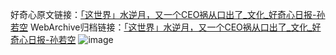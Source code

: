 好奇心原文链接：[「这世界」水逆月，又一个CEO祸从口出了_文化_好奇心日报-孙若空](https://www.qdaily.com/articles/2891.html)
WebArchive归档链接：[「这世界」水逆月，又一个CEO祸从口出了_文化_好奇心日报-孙若空](http://web.archive.org/web/20190623151614/https://www.qdaily.com/articles/2891.html)
![image](http://ww3.sinaimg.cn/large/007d5XDply1g3v6qgc4mwj30u03ui4qp)